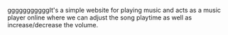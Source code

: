 gggggggggggIt's a simple website for playing music and acts as a music player online where we can adjust the song playtime as well as increase/decrease the volume.
